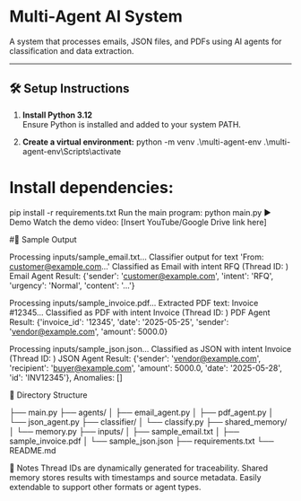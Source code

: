 # Multi-Agent AI System

A system that processes emails, JSON files, and PDFs using AI agents for classification and data extraction.

---

## 🛠️ Setup Instructions

1. **Install Python 3.12**  
   Ensure Python is installed and added to your system PATH.

2. **Create a virtual environment:**
   python -m venv .\multi-agent-env
   .\multi-agent-env\Scripts\activate
   
# Install dependencies:
pip install -r requirements.txt
Run the main program:
python main.py
▶️ Demo
Watch the demo video: [Insert YouTube/Google Drive link here]

#🧪 Sample Output

Processing inputs/sample_email.txt...
Classifier output for text 'From: customer@example.com...'
Classified as Email with intent RFQ (Thread ID: <uuid>)
Email Agent Result: {'sender': 'customer@example.com', 'intent': 'RFQ', 'urgency': 'Normal', 'content': '...'}

Processing inputs/sample_invoice.pdf...
Extracted PDF text: Invoice #12345...
Classified as PDF with intent Invoice (Thread ID: <uuid>)
PDF Agent Result: {'invoice_id': '12345', 'date': '2025-05-25', 'sender': 'vendor@example.com', 'amount': 5000.0}

Processing inputs/sample_json.json...
Classified as JSON with intent Invoice (Thread ID: <uuid>)
JSON Agent Result: {'sender': 'vendor@example.com', 'recipient': 'buyer@example.com', 'amount': 5000.0, 'date': '2025-05-28', 'id': 'INV12345'}, Anomalies: []


📁 Directory Structure

├── main.py
├── agents/
│   ├── email_agent.py
│   ├── pdf_agent.py
│   └── json_agent.py
├── classifier/
│   └── classify.py
├── shared_memory/
│   └── memory.py
├── inputs/
│   ├── sample_email.txt
│   ├── sample_invoice.pdf
│   └── sample_json.json
├── requirements.txt
└── README.md

📌 Notes
Thread IDs are dynamically generated for traceability.
Shared memory stores results with timestamps and source metadata.
Easily extendable to support other formats or agent types.
